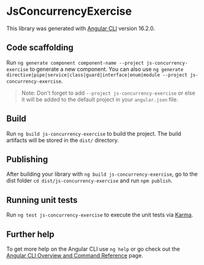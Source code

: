 # JsConcurrencyExercise

This library was generated with [Angular CLI](https://github.com/angular/angular-cli) version 16.2.0.

## Code scaffolding

Run `ng generate component component-name --project js-concurrency-exercise` to generate a new component. You can also use `ng generate directive|pipe|service|class|guard|interface|enum|module --project js-concurrency-exercise`.
> Note: Don't forget to add `--project js-concurrency-exercise` or else it will be added to the default project in your `angular.json` file. 

## Build

Run `ng build js-concurrency-exercise` to build the project. The build artifacts will be stored in the `dist/` directory.

## Publishing

After building your library with `ng build js-concurrency-exercise`, go to the dist folder `cd dist/js-concurrency-exercise` and run `npm publish`.

## Running unit tests

Run `ng test js-concurrency-exercise` to execute the unit tests via [Karma](https://karma-runner.github.io).

## Further help

To get more help on the Angular CLI use `ng help` or go check out the [Angular CLI Overview and Command Reference](https://angular.io/cli) page.
